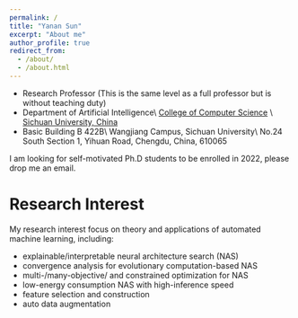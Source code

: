 ```yaml
---
permalink: /
title: "Yanan Sun"
excerpt: "About me"
author_profile: true
redirect_from: 
  - /about/
  - /about.html
---
```


* Research Professor (This is the same level as a full professor but is without teaching duty)
* Department of Artificial Intelligence\\
[College of Computer Science](http://cs.scu.edu.cn/) \\
[Sichuan University, China](https://www.scu.edu.cn/)
* Basic Building B 422B\\
Wangjiang Campus, Sichuan University\\
No.24 South Section 1, Yihuan Road, Chengdu, China, 610065

I am looking for self-motivated Ph.D students to be enrolled in 2022, please drop me an email.

Research Interest
======
My research interest focus on theory and applications of automated machine learning, including:
* explainable/interpretable neural architecture search (NAS)
* convergence analysis for evolutionary computation-based NAS
* multi-/many-objective/ and constrained optimization for NAS
* low-energy consumption NAS with high-inference speed
* feature selection and construction
* auto data augmentation
